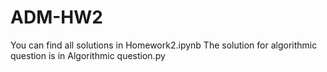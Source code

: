 # ADM-HW2
You can find all solutions in Homework2.ipynb
The solution for algorithmic question is in Algorithmic question.py
